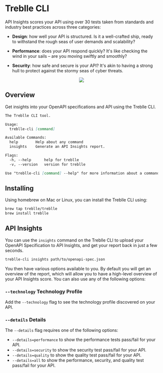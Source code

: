 # Treblle CLI

API Insights scores your API using over 30 tests taken from standards and industry best practices across three categories:

- **Design**: how well your API is structured. Is it a well-crafted ship, ready to withstand the rough seas of user demands and scalability?

- **Performance**: does your API respond quickly? It's like checking the wind in your sails – are you moving swiftly and smoothly?

- **Security**: how safe and secure is your API? It's akin to having a strong hull to protect against the stormy seas of cyber threats.


<div align="center">
  <img src="https://assets.apiinsights.io/insights-CLI.png"/>
</div>

## Overview

Get insights into your OpenAPI specifications and API using the Treblle CLI.

```md
The Treblle CLI tool.

Usage:
  treblle-cli [command]

Available Commands:
  help        Help about any command
  insights    Generate an API Insights report.

Flags:
  -h, --help      help for treblle
  -v, --version   version for treblle

Use "treblle-cli [command] --help" for more information about a command.
```

## Installing

Using homebrew on Mac or Linux, you can install the Treblle CLI using:

```bash
brew tap treblle/treblle
brew install treblle
```

## API Insights

You can use the `insights` command on the Treblle CLI to upload your OpenAPI Specification to API Insights, and get your report back in just a few seconds.

```bash
treblle-cli insights path/to/openapi-spec.json
```

You then have various options available to you. By default you will get an overview of the report, which will allow you to have a high-level overview of your API Insights score. You can also use any of the following options:

### `--technology` Technology Profile

Add the `--technology` flag to see the technology profile discovered on your API.

### `--details` Details

The `--details` flag requires one of the following options:

- `--details=performance` to show the performance tests pass/fail for your API.
- `--details=security` to show the security test pass/fail for your API.
- `--details=quality` to show the quality test pass/fail for your API.
- `--details=all` to show the performance, security, and quality test pass/fail for your API.

